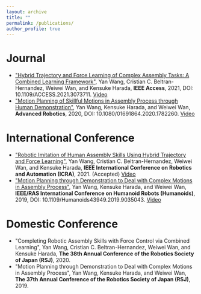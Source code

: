 ```yaml
---
layout: archive
title: ""
permalink: /publications/
author_profile: true
---
```


# Journal
- ["Hybrid Trajectory and Force Learning of Complex Assembly Tasks: A Combined Learning Framework"](https://ieeexplore.ieee.org/document/9406007), Yan Wang, Cristian C. Beltran-Hernandez, Weiwei Wan, and Kensuke Harada, **IEEE Access**, 2021, DOI: 10.1109/ACCESS.2021.3073711. [Video](https://youtu.be/HDnGQjQJXd4)
- ["Motion Planning of Skillful Motions in Assembly Process through Human Demonstration"](https://www.tandfonline.com/eprint/YRMDKSZYWTXVJZ5NZD9V/full?target=10.1080/01691864.2020.1782260), Yan Wang, Kensuke Harada, and Weiwei Wan, **Advanced Robotics**, 2020, DOI: 10.1080/01691864.2020.1782260. [Video](https://www.youtube.com/watch?v=u8Rb7uarc3k)

# International Conference
- ["Robotic Imitation of Human Assembly Skills Using Hybrid Trajectory and Force Learning"](https://arxiv.org/abs/2103.05912), Yan Wang, Cristian C. Beltran-Hernandez, Weiwei Wan, and Kensuke Harada, **IEEE International Conference on Robotics and Automation (ICRA)**, 2021. (Accepted) [Video](https://youtu.be/maBGRVagHVU)
- ["Motion Planning through Demonstration to Deal with Complex Motions in Assembly Process"](https://ieeexplore.ieee.org/abstract/document/9035043), Yan Wang, Kensuke Harada, and Weiwei Wan, **IEEE/RAS International Conference on Humanoid Robots (Humanoids)**, 2019, DOI: 10.1109/Humanoids43949.2019.9035043. [Video](https://www.youtube.com/watch?v=hQxP-YVKMwc)

# Domestic Conference
- "Completing Robotic Assembly Skills with Force Control via Combined Learning", Yan Wang, Cristian C. Beltran-Hernandez, Weiwei Wan, and Kensuke Harada, **The 38th Annual Conference of the Robotics Society of Japan (RSJ)**, 2020.
- "Motion Planning through Demonstration to Deal with Complex Motions in Assembly Process", Yan Wang, Kensuke Harada, and Weiwei Wan, **The 37th Annual Conference of the Robotics Society of Japan (RSJ)**, 2019.
